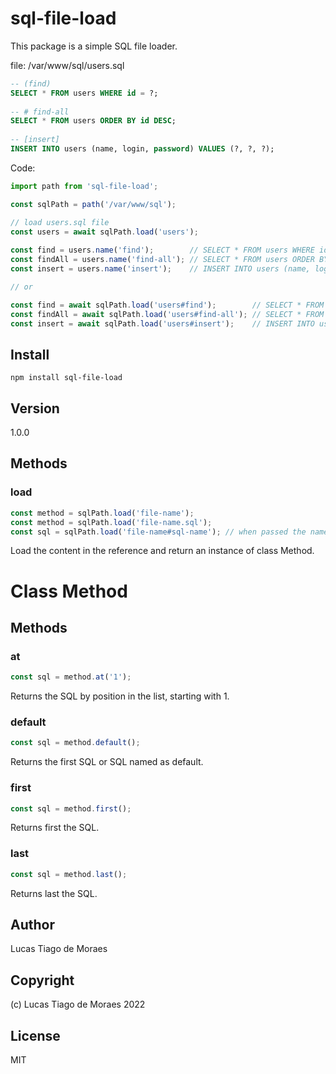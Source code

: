 # sql-file-load

This package is a simple SQL file loader.

file: /var/www/sql/users.sql

```sql
-- (find)
SELECT * FROM users WHERE id = ?;
 
-- # find-all
SELECT * FROM users ORDER BY id DESC;
 
-- [insert]
INSERT INTO users (name, login, password) VALUES (?, ?, ?);
```

Code:

```ts
import path from 'sql-file-load';

const sqlPath = path('/var/www/sql');

// load users.sql file
const users = await sqlPath.load('users');
  
const find = users.name('find');        // SELECT * FROM users WHERE id = ?;
const findAll = users.name('find-all'); // SELECT * FROM users ORDER BY id DESC;
const insert = users.name('insert');    // INSERT INTO users (name, login, password) VALUES (?, ?, ?);

// or

const find = await sqlPath.load('users#find');        // SELECT * FROM users WHERE id = ?; 
const findAll = await sqlPath.load('users#find-all'); // SELECT * FROM users ORDER BY id DESC;
const insert = await sqlPath.load('users#insert');    // INSERT INTO users (name, login, password) VALUES (?, ?, ?);
```

## Install

```
npm install sql-file-load
```

## Version

1.0.0

## Methods

### load

```ts
const method = sqlPath.load('file-name'); 
const method = sqlPath.load('file-name.sql');
const sql = sqlPath.load('file-name#sql-name'); // when passed the name returns the SQL
```

Load the content in the reference and return an instance of class Method.

# Class Method

## Methods

### at

```ts
const sql = method.at('1');
```

Returns the SQL by position in the list, starting with 1.

### default

```ts
const sql = method.default();
```

Returns the first SQL or SQL named as default.

### first

```ts
const sql = method.first();
```

Returns first the SQL.

### last

```ts
const sql = method.last();
```

Returns last the SQL.

## Author

Lucas Tiago de Moraes

## Copyright

(c) Lucas Tiago de Moraes 2022

## License

MIT